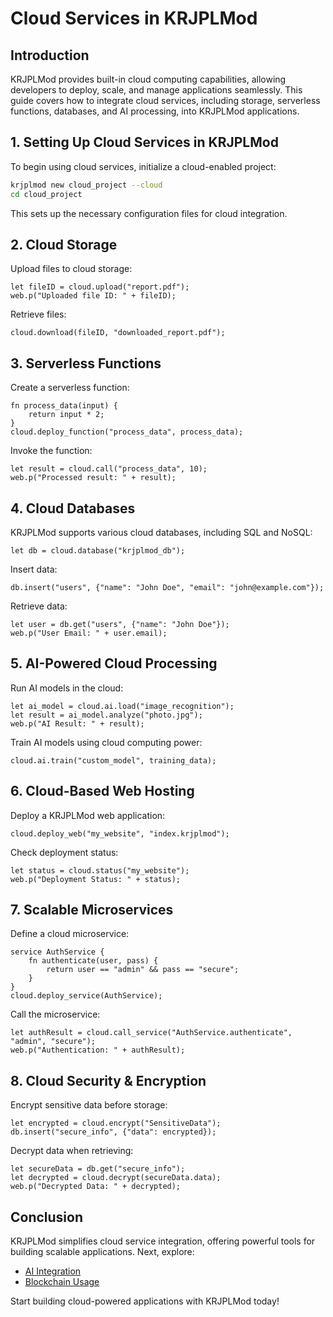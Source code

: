 # Cloud Services in KRJPLMod

## Introduction
KRJPLMod provides built-in cloud computing capabilities, allowing developers to deploy, scale, and manage applications seamlessly. This guide covers how to integrate cloud services, including storage, serverless functions, databases, and AI processing, into KRJPLMod applications.

## 1. Setting Up Cloud Services in KRJPLMod
To begin using cloud services, initialize a cloud-enabled project:
```bash
krjplmod new cloud_project --cloud
cd cloud_project
```
This sets up the necessary configuration files for cloud integration.

## 2. Cloud Storage
Upload files to cloud storage:
```krjplmod
let fileID = cloud.upload("report.pdf");
web.p("Uploaded file ID: " + fileID);
```
Retrieve files:
```krjplmod
cloud.download(fileID, "downloaded_report.pdf");
```

## 3. Serverless Functions
Create a serverless function:
```krjplmod
fn process_data(input) {
    return input * 2;
}
cloud.deploy_function("process_data", process_data);
```
Invoke the function:
```krjplmod
let result = cloud.call("process_data", 10);
web.p("Processed result: " + result);
```

## 4. Cloud Databases
KRJPLMod supports various cloud databases, including SQL and NoSQL:
```krjplmod
let db = cloud.database("krjplmod_db");
```
Insert data:
```krjplmod
db.insert("users", {"name": "John Doe", "email": "john@example.com"});
```
Retrieve data:
```krjplmod
let user = db.get("users", {"name": "John Doe"});
web.p("User Email: " + user.email);
```

## 5. AI-Powered Cloud Processing
Run AI models in the cloud:
```krjplmod
let ai_model = cloud.ai.load("image_recognition");
let result = ai_model.analyze("photo.jpg");
web.p("AI Result: " + result);
```
Train AI models using cloud computing power:
```krjplmod
cloud.ai.train("custom_model", training_data);
```

## 6. Cloud-Based Web Hosting
Deploy a KRJPLMod web application:
```krjplmod
cloud.deploy_web("my_website", "index.krjplmod");
```
Check deployment status:
```krjplmod
let status = cloud.status("my_website");
web.p("Deployment Status: " + status);
```

## 7. Scalable Microservices
Define a cloud microservice:
```krjplmod
service AuthService {
    fn authenticate(user, pass) {
        return user == "admin" && pass == "secure";
    }
}
cloud.deploy_service(AuthService);
```
Call the microservice:
```krjplmod
let authResult = cloud.call_service("AuthService.authenticate", "admin", "secure");
web.p("Authentication: " + authResult);
```

## 8. Cloud Security & Encryption
Encrypt sensitive data before storage:
```krjplmod
let encrypted = cloud.encrypt("SensitiveData");
db.insert("secure_info", {"data": encrypted});
```
Decrypt data when retrieving:
```krjplmod
let secureData = db.get("secure_info");
let decrypted = cloud.decrypt(secureData.data);
web.p("Decrypted Data: " + decrypted);
```

## Conclusion
KRJPLMod simplifies cloud service integration, offering powerful tools for building scalable applications. Next, explore:
- [AI Integration](ai_integration.md)
- [Blockchain Usage](blockchain_usage.md)

Start building cloud-powered applications with KRJPLMod today!

